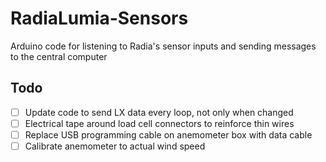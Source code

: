 # RadiaLumia-Sensors
Arduino code for listening to Radia's sensor inputs and sending messages to the central computer

## Todo
- [ ] Update code to send LX data every loop, not only when changed
- [ ] Electrical tape around load cell connectors to reinforce thin wires
- [ ] Replace USB programming cable on anemometer box with data cable
- [ ] Calibrate anemometer to actual wind speed
